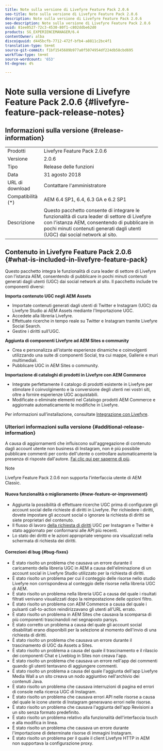 ```yaml
---
title: Note sulla versione di Livefyre Feature Pack 2.0.6
seo-title: Note sulla versione di Livefyre Feature Pack 2.0.6
description: Note sulla versione di Livefyre Feature Pack 2.0.6
seo-description: Note sulla versione di Livefyre Feature Pack 2.0.6
uuid: 81ee0527-72c3-4530-80f1-c802ddbe62d0
products: SG_EXPERIENCEMANAGER/6.4
contentOwner: alba
discoiquuid: d445bcfb-7712-472f-bfb4-a8811c2bc4f1
translation-type: tm+mt
source-git-commit: f1bf1545689b977a0f5074954df224db58cbd695
workflow-type: tm+mt
source-wordcount: '653'
ht-degree: 4%

---
```



# Note sulla versione di Livefyre Feature Pack 2.0.6 {#livefyre-feature-pack-release-notes}

## Informazioni sulla versione {#release-information}

<table> 
 <tbody>
  <tr>
   <td>Prodotti</td> 
   <td>Livefyre Feature Pack 2.0.6</td> 
  </tr>
  <tr>
   <td>Versione</td> 
   <td>2.0.6</td> 
  </tr>
  <tr>
   <td>Tipo</td> 
   <td>Release delle funzioni</td> 
  </tr>
  <tr>
   <td>Data</td> 
   <td>31 agosto 2018</td> 
  </tr>
  <tr>
   <td>URL di download<br /> </td> 
   <td>Contattare l'amministratore</td> 
  </tr>
  <tr>
   <td>Compatibilità (*)</td> 
   <td>AEM 6.4 SP1, 6.4, 6.3 GA e 6.2 SP1</td> 
  </tr>
  <tr>
   <td>Descrizione</td> 
   <td>Questo pacchetto consente di integrare le funzionalità di cura leader di settore di Livefyre con l'istanza AEM, consentendo di pubblicare in pochi minuti contenuti generati dagli utenti (UGC) dai social network al sito.</td> 
  </tr>
 </tbody>
</table>

## Contenuto in Livefyre Feature Pack 2.0.6 {#what-is-included-in-livefyre-feature-pack}

Questo pacchetto integra le funzionalità di cura leader di settore di Livefyre con l’istanza AEM, consentendo di pubblicare in pochi minuti contenuti generati dagli utenti (UGC) dai social network al sito. Il pacchetto include tre componenti diversi:

**Importa contenuto UGC negli AEM Assets**

* Importate contenuti generati dagli utenti di Twitter e Instagram (UGC) da Livefyre Studio ai AEM Assets mediante l&#39;Importazione UGC.
* Accedete alla libreria Livefyre.
* Effettuate ricerche in tempo reale su Twitter e Instagram tramite Livefyre Social Search.
* Gestire i diritti sull’UGC.

**Aggiunta di componenti Livefyre ad AEM Sites o community**

* Crea e personalizza all&#39;istante esperienze dinamiche e coinvolgenti utilizzando una suite di componenti Social, tra cui mappe, Gallerie e muri multimediali.
* Pubblicare UGC in AEM Sites o community.

**Importazione di cataloghi di prodotti in Livefyre con AEM Commerce**

* Integrate perfettamente il catalogo di prodotti esistente in Livefyre per stimolare il coinvolgimento e la conversione degli utenti nei vostri siti, oltre a fornire esperienze UGC acquistabili.
* Modificate o eliminate elementi nel Catalogo prodotti AEM Commerce e aggiornate automaticamente le modifiche in Livefyre.

Per informazioni sull’installazione, consultate [Integrazione con Livefyre](https://helpx.adobe.com/it/experience-manager/6-4/sites/administering/using/livefyre.html).

### Ulteriori informazioni sulla versione {#additional-release-information}

A causa di aggiornamenti che influiscono sull&#39;aggregazione di contenuto dagli account utente non business di Instagram, non è più possibile pubblicare commenti per conto dell&#39;utente o controllare automaticamente la presenza di risposte dall&#39;autore. [Fai clic qui per saperne di più](https://developers.facebook.com/blog/post/2018/04/04/facebook-api-platform-product-changes/).

>[!NOTE]
>
>Livefyre Feature Pack 2.0.6 non supporta l’interfaccia utente di AEM Classic.

#### Nuova funzionalità o miglioramento {#new-feature-or-improvement}

* Aggiunta la possibilità di effettuare ricerche UGC prima di configurare gli account social delle richieste di diritti in Livefyre. Per richiedere i diritti, dovete impostare gli account social o ignorare la richiesta di diritti se siete proprietari del contenuto.
* Il flusso di lavoro [della richiesta di diritti](https://helpx.adobe.com/it/experience-manager/6-4/sites/administering/using/livefyre.html) UGC per Instagram e Twitter è stato aggiornato per conformarsi alle API più recenti.
* Lo stato dei diritti e le azioni appropriate vengono ora visualizzati nella schermata di richiesta dei diritti.

#### Correzioni di bug {#bug-fixes}

* È stato risolto un problema che causava un errore durante il caricamento della libreria UGC in AEM a causa dell&#39;eliminazione di un account social in Livefyre Studio utilizzato per la richiesta di diritti.
* È stato risolto un problema per cui il conteggio delle risorse nello studio Livefyre non corrispondeva al conteggio delle risorse nella libreria UGC di AEM.
* È stato risolto un problema nella libreria UGC a causa del quale i risultati filtrati venivano visualizzati dopo la reimpostazione delle opzioni filtro.
* È stato risolto un problema con AEM Commerce a causa del quale i pulsanti call-to-action reindirizzavano gli utenti all&#39;URL errato.
* È stato risolto un problema in AEM Sites che causava la scomparsa di più componenti trascinandoli nel segnaposto parsys.
* È stato corretto un problema a causa del quale gli account social disabilitati erano disponibili per la selezione al momento dell&#39;invio di una richiesta di diritti.
* È stato risolto un problema che causava un errore durante il trascinamento di UGC da Assets a Sites.
* È stato risolto un problema a causa del quale il trascinamento e il rilascio dei componenti Chat e Liveblog in Sites non creava l&#39;app.
* È stato risolto un problema che causava un errore nell&#39;app dei commenti quando gli utenti tentavano di aggiungere commenti.
* È stato risolto un problema a causa del quale l&#39;aggiunta dell&#39;app Livefyre Media Wall a un sito creava un nodo aggiuntivo nell&#39;archivio dei contenuti Java.
* È stato risolto un problema che causava interruzioni di pagina ed errori di console nella ricerca UGC di Instagram.
* È stato risolto un problema che causava errori API nelle risorse a causa del quale le icone utente di Instagram generavano errori nelle risorse.
* È stato risolto un problema che causava l&#39;aggiunta dell&#39;app Revisioni a un sito senza formato predefinito.
* È stato risolto un problema relativo alla funzionalità dell&#39;interfaccia touch e alla modifica in linea.
* È stato risolto un problema che causava un errore durante l&#39;importazione di determinate risorse di immagini Instagram.
* È stato risolto un problema per il quale il client Livefyre HTTP in AEM non supportava la configurazione proxy.

